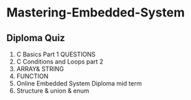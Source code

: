 # Mastering-Embedded-System

## Diploma Quiz
   1.  C Basics Part 1 QUESTIONS
   2.  C Conditions and Loops part 2
   3.  ARRAY& STRING
   4.  FUNCTION
   5.  Online Embedded System Diploma mid term
   6.  Structure & union & enum
